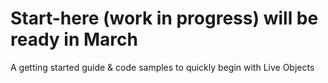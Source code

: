 # Start-here (work in progress) will be ready in March
A getting started guide &amp; code samples to quickly begin with Live Objects

